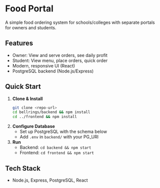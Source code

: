 # Food Portal

A simple food ordering system for schools/colleges with separate portals for owners and students.

## Features
- Owner: View and serve orders, see daily profit
- Student: View menu, place orders, quick order
- Modern, responsive UI (React)
- PostgreSQL backend (Node.js/Express)

## Quick Start
1. **Clone & Install**
   ```sh
   git clone <repo-url>
   cd bellrings/backend && npm install
   cd ../frontend && npm install
   ```
2. **Configure Database**
   - Set up PostgreSQL with the schema below
   - Add `.env` in `backend/` with your PG_URI
3. **Run**
   - Backend: `cd backend && npm start`
   - Frontend: `cd frontend && npm start`

## Tech Stack
- Node.js, Express, PostgreSQL, React